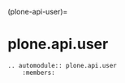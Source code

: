 (plone-api-user)=

# plone.api.user

```{eval-rst}
.. automodule:: plone.api.user
    :members:
```
